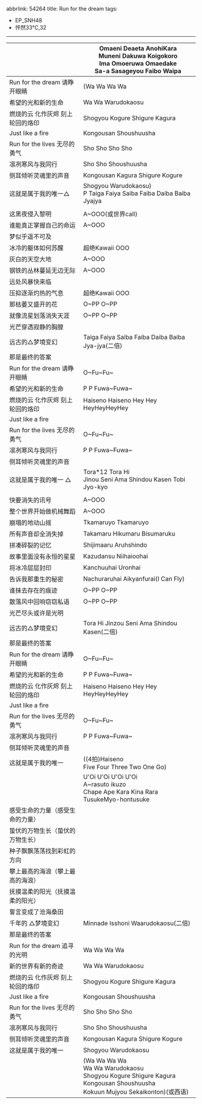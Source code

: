 abbrlink: 54264
title: Run for the dream
tags:
  - EP_SNH48
  - 怦然33℃,32
---
|      |Omaeni Deaeta AnohiKara<br>Muneni Dakuwa Koigokoro<br>Ima Omoeruwa Omaedake<br>Sa-a Sasageyou Faibo Waipa|
|--|--|
|Run for the dream 请睁开眼睛|(Wa Wa Wa Wa |
|希望的光和新的生命|Wa Wa Warudokaosu|
|燃烧的云 化作灰烬 刻上轮回的烙印|Shogyou Kogure Shigure Kagura|
|Just like a fire|Kongousan Shoushuusha|
|Run for the lives 无尽的勇气|Sho Sho Sho Sho|
|凛冽寒风与我同行|Sho Sho Shoushuusha|
|侧耳倾听灵魂里的声音|Kongousan Kagura Shigure Kogure|
|这就是属于我的唯一△|Shogyou Warudokaosu)<br>P Taiga Faiya Saiba Faiba Daiba Baiba Jyajya|
|      |      |
|这黑夜侵入黎明|A~OOO(或世界call)|
|谁能真正掌握自己的命运|A~OOO|
|梦似乎遥不可及|      |
|冰冷的躯体如何苏醒|超绝Kawaii OOO|
|灰白的天空大地|A~OOO|
|钢铁的丛林蔓延无边无际|A~OOO|
|远处风暴快来临|      |
|压抑逐渐灼热的气息|超绝Kawaii OOO|
|那枯萎又盛开的花|O~PP O~PP|
|就像流星划落消失天涯|O~PP O~PP|
|光芒穿透寂静的胸膛|      |
|远古的△梦境变幻|Taiga Faiya Saiba Faiba Daiba Baiba Jya-jya(二倍)|
|那是最终的答案|      |
|Run for the dream 请睁开眼睛|O~Fu~Fu~|
|希望的光和新的生命|P P Fuwa~Fuwa~|
|燃烧的云 化作灰烬 刻上轮回的烙印|Haiseno Haiseno Hey Hey HeyHeyHeyHey|
|Just like a fire|      |
|Run for the lives 无尽的勇气|O~Fu~Fu~|
|凛冽寒风与我同行|P P Fuwa~Fuwa~|
|侧耳倾听灵魂里的声音|      |
|这就是属于我的唯一 △|Tora*12 Tora Hi<br>Jinou Seni Ama Shindou Kasen Tobi Jyo-kyo|
|      |      |
|快要消失的讯号|A~OOO|
|整个世界开始做机械舞蹈|A~OOO|
|崩塌的地动山摇|Tkamaruyo Tkamaruyo|
|所有声音却全消失掉|Takamaru Hikumaru Bisumaruku|
|拼凑碎裂的记忆|Shijimaaru Aruhshindo|
|故事里面没有永恒的星星|Kazudansu Niihaioohai|
|将冰冷层层封印|Kanchuuhai Uronhai|
|告诉我那重生的秘密|Nachuraruhai Aikyanfurai(I Can Fly)|
|谁抹去存在的痕迹|O~PP O~PP|
|散落风中回响窃窃私语|O~PP O~PP|
|光芒尽头或许是光明|      |
|远古的△梦境变幻|Tora Hi Jinzou Seni Ama Shindou Kasen(二倍)|
|那是最终的答案|      |
|Run for the dream 请睁开眼睛|O~Fu~Fu~|
|希望的光和新的生命|P P Fuwa~Fuwa~|
|燃烧的云 化作灰烬 刻上轮回的烙印|Haiseno Haiseno Hey Hey HeyHeyHeyHey|
|Just like a fire|      |
|Run for the lives 无尽的勇气|O~Fu~Fu~|
|凛冽寒风与我同行|P P Fuwa~Fuwa~|
|侧耳倾听灵魂里的声音|      |
|这就是属于我的唯一|((4拍)Haiseno<br>Five Four Three Two One Go)|
|      |U'Oi U'Oi U'Oi U'Oi<br>A~rasuto ikuzo<br>Chape Ape Kara Kina Rara TusukeMyo-hontusuke|
|感受生命的力量（感受生命的力量）|      |
|蛰伏的万物生长（蛰伏的万物生长）|      |
|种子飘飘荡荡找到彩虹的方向|      |
|攀上最高的海浪（攀上最高的海浪）|      |
|抚摸温柔的阳光（抚摸温柔的阳光）|      |
|誓言变成了沧海桑田|      |
|千年的 △梦境变幻|Minnade Isshoni Waarudokaosu(二倍)|
|那是最终的答案|      |
|Run for the dream 追寻的光明|Wa Wa Wa Wa |
|新的世界有新的奇迹|Wa Wa Warudokaosu|
|燃烧的云 化作灰烬 刻上轮回的烙印|Shogyou Kogure Shigure Kagura|
|Just like a fire|Kongousan Shoushuusha|
|Run for the lives 无尽的勇气|Sho Sho Sho Sho|
|凛冽寒风与我同行|Sho Sho Shoushuusha|
|侧耳倾听灵魂里的声音|Kongousan Kagura Shigure Kogure|
|这就是属于我的唯一|Shogyou Warudokaosu|
|      |(Wa Wa Wa Wa <br>Wa Wa Warudokaosu<br>Shogyou Kogure Shigure Kagura<br>Kongousan Shoushuusha<br>Kokuun Mujyou Sekaikonton)(或西语)|
